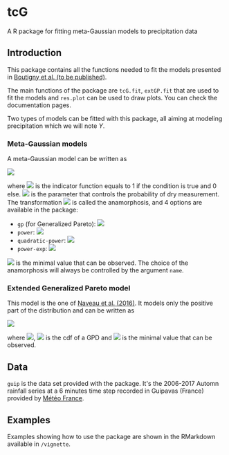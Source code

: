 # tcG
A R package for fitting meta-Gaussian models to precipitation data

## Introduction 

This package contains all the functions needed to fit the models presented in [Boutigny et al. (to be published)](link).

The main functions of the package are `tcG.fit`, `extGP.fit` that are used to fit the models and `res.plot` can be used to draw plots. You can check the documentation pages.

Two types of models can be fitted with this package, all aiming at modeling precipitation which we will note $Y$. 

### Meta-Gaussian models

A meta-Gaussian model can be written as

<img src="https://render.githubusercontent.com/render/math?math=%5Clarge%20Y%20%3D%200*%5Cmathbb%7BI%7D_%7BX%3C0%7D%20%2B%20%5Cpsi(X)*%5Cmathbb%7BI%7D_%7BX%5Cgeq0%7D%20%5Ctext%7B%2C%20%20%20%20%20%20%20with%7D%20%5C%3B%20X%5Csim%20%5Cmathcal%7BN%7D(%5Cmu%2C1)%20">

where <img src="https://render.githubusercontent.com/render/math?math=%5Cmathbb%7BI%7D"> is the indicator function equals to 1 if the condition is true and 0 else. <img src="https://render.githubusercontent.com/render/math?math=%5Cmu"> is the parameter that controls the probability of dry measurement.
The transformation <img src="https://render.githubusercontent.com/render/math?math=%5Cpsi"> is called the anamorphosis, and 4 options are available in the package:

- `gp` (for Generalized Pareto): <img src="https://render.githubusercontent.com/render/math?math=%5Clarge%20%5Cpsi(x)%20%3D%20y_m%2B%5Csigma%20x%5E%7B%5Cfrac%7B1%7D%7B%5Calpha%7D%7D%5Cexp%7B%5Cfrac%7B%5Cxi%20x%5E2%7D%7B2%7D%7D%20">
- `power`: <img src="https://render.githubusercontent.com/render/math?math=%5Clarge%20%5Cpsi(x)%20%3D%20y_m%2B%5Csigma%20x%5E%7B%5Cfrac%7B1%7D%7B%5Calpha%7D%7D">
- `quadratic-power`: <img src="https://render.githubusercontent.com/render/math?math=%5Clarge%20%5Cpsi(x)%20%3D%20y_m%2B%5Csigma_1%20x%5E%7B%5Cfrac%7B1%7D%7B%5Calpha%7D%7D%2B%5Csigma_2%20x%5E%7B%5Cfrac%7B2%7D%7B%5Calpha%7D%7D">
- `power-exp`: <img src="https://render.githubusercontent.com/render/math?math=%5Clarge%20%5Cpsi(x)%20%3D%20%5Csigma_2%20(%5Cexp(%5Csigma_1x%5E%7B1%2F%5Calpha%7D)-1)">

<img src="https://render.githubusercontent.com/render/math?math=y_m"> is the minimal value that can be observed. The choice of the anamorphosis will always be controlled by the argument `name`.


### Extended Generalized Pareto model

This model is the one of [Naveau et al. (2016)](https://agupubs.onlinelibrary.wiley.com/doi/pdfdirect/10.1002/2015WR018552). It  models only the positive part of the distribution and can be written as

<img src="https://render.githubusercontent.com/render/math?math=%5Clarge%20Y_%2B%20%3D%20%20y_m%20%2B%20%5Csigma%20H%5E%7B-1%7D_%5Cxi(U%5E%7B1%2F%5Calpha%7D)">

where <img src="https://render.githubusercontent.com/render/math?math=U%20%5Csim%20Unif(0%2C1)">, <img src="https://render.githubusercontent.com/render/math?math=H_%5Cxi"> is the cdf of a GPD and <img src="https://render.githubusercontent.com/render/math?math=y_m"> is the minimal value that can be observed.

## Data

`guip` is the data set provided with the package. It's the 2006-2017 Automn rainfall series at a 6 minutes time step recorded in Guipavas (France) provided by [Météo France](https://donneespubliques.meteofrance.fr).

## Examples

Examples showing how to use the package are shown in the RMarkdown available in `/vignette`.

